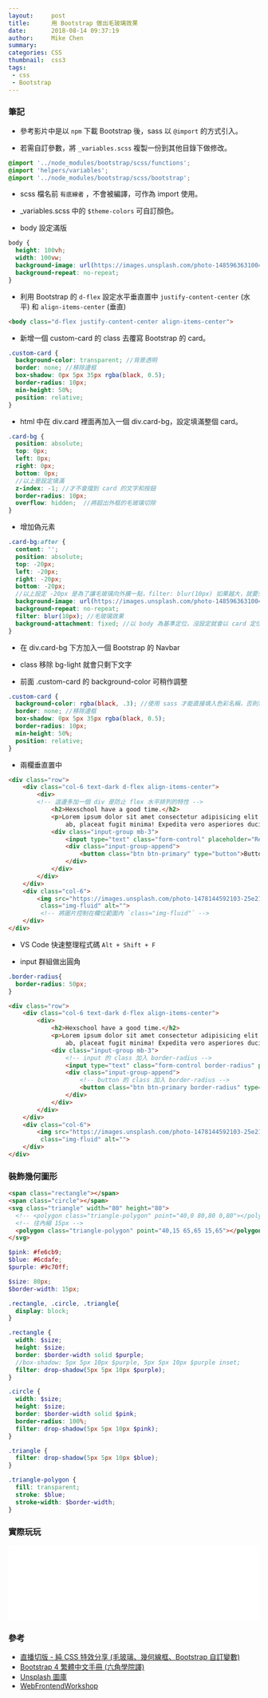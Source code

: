 ```yaml
---
layout:     post
title:      用 Bootstrap 做出毛玻璃效果
date:       2018-08-14 09:37:19
author:     Mike Chen
summary:    
categories: CSS
thumbnail:  css3
tags:
 - css
 - Bootstrap
---
```


### 筆記

* 參考影片中是以 `npm` 下載 Bootstrap 後，sass 以 `@import` 的方式引入。

* 若需自訂參數，將 `_variables.scss` 複製一份到其他目錄下做修改。

```scss
@import '../node_modules/bootstrap/scss/functions';
@import 'helpers/variables';
@import '../node_modules/bootstrap/scss/bootstrap';
```

* scss 檔名前 `有底線者` ，不會被編譯，可作為 import 使用。

* _variables.scss 中的 `$theme-colors` 可自訂顏色。

* body 設定滿版

```scss
body {
  height: 100vh;
  width: 100vw;
  background-image: url(https://images.unsplash.com/photo-1485963631004-f2f00b1d6606?ixlib=rb-0.3.5&ixid=eyJhcHBfaWQiOjEyMDd9&s=a98ac47048f530b6d587279d52c13ab7&auto=format&fit=crop&w=1936&q=80);
  background-repeat: no-repeat;
}
```

* 利用 Bootstrap 的 `d-flex` 設定水平垂直置中 `justify-content-center` (水平) 和 `align-items-center` (垂直)

```html
<body class="d-flex justify-content-center align-items-center">
```

* 新增一個 custom-card 的 class 去覆寫 Bootstrap 的 card。

```scss
.custom-card {
  background-color: transparent; //背景透明
  border: none; //移除邊框
  box-shadow: 0px 5px 35px rgba(black, 0.5);
  border-radius: 10px;
  min-height: 50%;
  position: relative;
}
```

* html 中在 div.card 裡面再加入一個 div.card-bg，設定填滿整個 card。

```scss
.card-bg {  
  position: absolute;
  top: 0px;
  left: 0px;
  right: 0px;
  bottom: 0px;
  //以上是設定填滿
  z-index: -1; //才不會擋到 card 的文字和按鈕
  border-radius: 10px;
  overflow: hidden;  //將超出外框的毛玻璃切除
}
```

* 增加偽元素

```scss
.card-bg:after {
  content: '';  
  position: absolute;
  top: -20px;
  left: -20px;
  right: -20px;
  bottom: -20px;
  //以上設定 -20px 是為了讓毛玻璃向外擴一點，filter: blur(10px) 如果越大，就要外擴更大。
  background-image: url(https://images.unsplash.com/photo-1485963631004-f2f00b1d6606?ixlib=rb-0.3.5&ixid=eyJhcHBfaWQiOjEyMDd9&s=a98ac47048f530b6d587279d52c13ab7&auto=format&fit=crop&w=1936&q=80);
  background-repeat: no-repeat;
  filter: blur(10px); //毛玻璃效果
  background-attachment: fixed; //以 body 為基準定位，沒設定就會以 card 定位，手機瀏覽器可能不支援
}
```

* 在 div.card-bg 下方加入一個 Bootstrap 的 Navbar

* class 移除 bg-light 就會只剩下文字

* 前面 .custom-card 的 background-color 可稍作調整

```scss
.custom-card {
  background-color: rgba(black, .3); //使用 sass 才能直接填入色彩名稱，否則需要填入 R G B A
  border: none; //移除邊框
  box-shadow: 0px 5px 35px rgba(black, 0.5);
  border-radius: 10px;
  min-height: 50%;
  position: relative;
}
```

* 兩欄垂直置中

```html
<div class="row">
	<div class="col-6 text-dark d-flex align-items-center">
		<div>
        <!-- 這邊多加一個 div 是防止 flex 水平排列的特性 -->
			<h2>Hexschool have a good time.</h2>
			<p>Lorem ipsum dolor sit amet consectetur adipisicing elit. Accusantium architecto facere eligendi sit non ea atque possimus
				ab, placeat fugit minima! Expedita vero asperiores ducimus obcaecati cupiditate aliquam saepe magnam.</p>
			<div class="input-group mb-3">
				<input type="text" class="form-control" placeholder="Recipient's username" aria-label="Recipient's username" aria-describedby="basic-addon2">
				<div class="input-group-append">
					<button class="btn btn-primary" type="button">Button</button>
				</div>
			</div>
		</div>
	</div>
	<div class="col-6">
		<img src="https://images.unsplash.com/photo-1478144592103-25e218a04891?ixlib=rb-0.3.5&ixid=eyJhcHBfaWQiOjEyMDd9&s=4fbcb7ac5274991bf1522ac40ee9233d&auto=format&fit=crop&w=1268&q=80"
		 class="img-fluid" alt="">
         <!-- 將圖片控制在欄位範圍內 `class="img-fluid"` -->
	</div>
</div>
```

* VS Code 快速整理程式碼 `Alt + Shift + F`

* input 群組做出圓角

```scss
.border-radius{
  border-radius: 50px;
}
```

```html
<div class="row">
	<div class="col-6 text-dark d-flex align-items-center">
		<div>
			<h2>Hexschool have a good time.</h2>
			<p>Lorem ipsum dolor sit amet consectetur adipisicing elit. Accusantium architecto facere eligendi sit non ea atque possimus
				ab, placeat fugit minima! Expedita vero asperiores ducimus obcaecati cupiditate aliquam saepe magnam.</p>
			<div class="input-group mb-3">
                <!-- input 的 class 加入 border-radius -->
				<input type="text" class="form-control border-radius" placeholder="Recipient's username" aria-label="Recipient's username" aria-describedby="basic-addon2">
				<div class="input-group-append">
                    <!-- button 的 class 加入 border-radius -->
					<button class="btn btn-primary border-radius" type="button">Button</button>
				</div>
			</div>
		</div>
	</div>
	<div class="col-6">
		<img src="https://images.unsplash.com/photo-1478144592103-25e218a04891?ixlib=rb-0.3.5&ixid=eyJhcHBfaWQiOjEyMDd9&s=4fbcb7ac5274991bf1522ac40ee9233d&auto=format&fit=crop&w=1268&q=80"
		 class="img-fluid" alt="">
	</div>
</div>
```

### 裝飾幾何圖形

```html
<span class="rectangle"></span>
<span class="circle"></span>
<svg class="triangle" width="80" height="80">
  <!-- <polygon class="triangle-polygon" point="40,0 80,80 0,80"></polygon> -->
  <!-- 往內縮 15px -->
  <polygon class="triangle-polygon" point="40,15 65,65 15,65"></polygon>
</svg>
```

```scss
$pink: #fe6cb9;
$blue: #6cdafe;
$purple: #9c70ff;

$size: 80px;
$border-width: 15px;

.rectangle, .circle, .triangle{
  display: block;
}

.rectangle {
  width: $size;
  height: $size;
  border: $border-width solid $purple;
  //box-shadow: 5px 5px 10px $purple, 5px 5px 10px $purple inset;
  filter: drop-shadow(5px 5px 10px $purple);
}

.circle {
  width: $size;
  height: $size;
  border: $border-width solid $pink;
  border-radius: 100%;
  filter: drop-shadow(5px 5px 10px $pink);
}

.triangle {
  filter: drop-shadow(5px 5px 10px $blue);
}

.triangle-polygon {
  fill: transparent;
  stroke: $blue;
  stroke-width: $border-width;
}

```


### 實際玩玩
<div class="iframe-rwd">
    <iframe scrolling='no' title='Frosted glass 毛玻璃特效' src='//codepen.io/mikechen2017/embed/JBzOYZ/?height=265&theme-id=0&default-tab=html,result&embed-version=2' frameborder='no' allowtransparency='true' allowfullscreen='true' style='width: 100%;'>See the Pen <a href='https://codepen.io/mikechen2017/pen/JBzOYZ/'>Frosted glass 毛玻璃特效</a> by Mike Chen (<a href='https://codepen.io/mikechen2017'>@mikechen2017</a>) on <a href='https://codepen.io'>CodePen</a>.
</iframe>
</div>


### 參考
* [直播切版 - 純 CSS 特效分享 (毛玻璃、幾何線框、Bootstrap 自訂變數)](https://www.youtube.com/watch?v=SmFxwLRSulM&t=8s)
* [Bootstrap 4 繁體中文手冊 (六角學院譯)](https://bootstrap.hexschool.com/)
* [Unsplash 圖庫](https://unsplash.com/)
* [WebFrontendWorkshop](https://wcc723.github.io/WorkShop-gh-pages/)